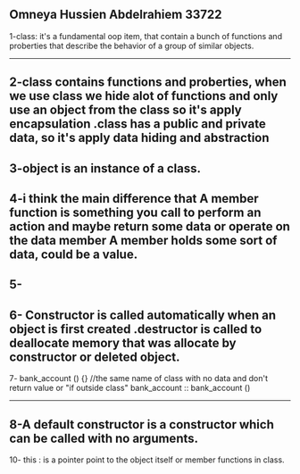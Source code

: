 Omneya Hussien Abdelrahiem
33722
---------------------------------------------------
1-class: it's a fundamental oop item, that contain a bunch of functions and proberties that describe the behavior of a group of similar objects.

-------
2-class contains functions and proberties, when we use class we hide alot of functions and only use an object from the class
so it's apply encapsulation
.class has a public and private data, so it's apply data hiding and abstraction
--------
3-object is an instance of a class.
---------
4-i think the main difference that A member function is something you call to perform an action and maybe return some data or operate on the data member 
A member holds some sort of data, could be a value.
----------
5-
--------
6- Constructor is called automatically when an object is first created 
.destructor is called to deallocate memory that was allocate by constructor or deleted object.
-------
7- bank_account () {} //the same name of class with no data and don't return value
or "if outside class"
bank_account :: bank_account ()

--------
8-A default constructor is a constructor which can be called with no arguments.
---------
10- this : is a pointer point to the object itself or member functions in class.

